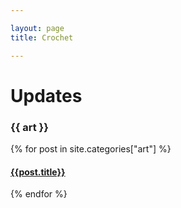 ```yaml
---

layout: page
title: Crochet

---
```


# Updates

<h3 class="category-head">{{ art }}</h3>
<a name="{{ art | slugize }}"></a>
{% for post in site.categories["art"] %}
  <article class="archive-item">
    <h4><a href="{{ site.baseurl }}{{ post.url }}">{{post.title}}</a></h4>
  </article>
{% endfor %}